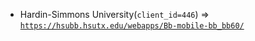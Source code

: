  - Hardin-Simmons University(`client_id=446`) => [`https://hsubb.hsutx.edu/webapps/Bb-mobile-bb_bb60/`](https://hsubb.hsutx.edu/webapps/Bb-mobile-bb_bb60/)
